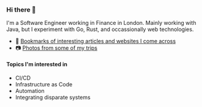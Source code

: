 ### Hi there 👋

I'm a Software Engineer working in Finance in London. Mainly working with Java, but I experiment with Go, Rust, and occassionally web technologies.

- 🧾 [Bookmarks of interesting articles and websites I come across](https://github.com/lewisboon/bookmarks/blob/main/README.md)
- 📷 [Photos from some of my trips](https://www.lewisboon.com)

#### Topics I'm interested in

- CI/CD
- Infrastructure as Code
- Automation
- Integrating disparate systems

<!--
**lewisboon/lewisboon** is a ✨ _special_ ✨ repository because its `README.md` (this file) appears on your GitHub profile.

Here are some ideas to get you started:

- 🔭 I’m currently working on ...
- 🌱 I’m currently learning ...
- 👯 I’m looking to collaborate on ...
- 🤔 I’m looking for help with ...
- 💬 Ask me about ...
- 📫 How to reach me: ...
- 😄 Pronouns: ...
- ⚡ Fun fact: ...
-->
